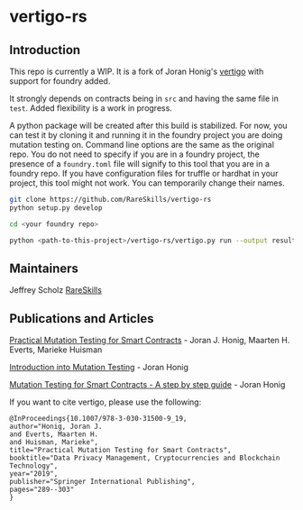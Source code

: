# vertigo-rs

## Introduction
This repo is currently a WIP. It is a fork of Joran Honig's [vertigo](https://github.com/JoranHonig/vertigo) with support for foundry added.

It strongly depends on contracts being in `src` and having the same file in `test`. Added flexibility is a work in progress.

A python package will be created after this build is stabilized. For now, you can test it by cloning it and running it in the foundry project you are doing mutation testing on. Command line options are the same as the original repo. You do not need to specify if you are in a foundry project, the presence of a `foundry.toml` file will signify to this tool that you are in a foundry repo. If you have configuration files for truffle or hardhat in your project, this tool might not work. You can temporarily change their names.

```bash
git clone https://github.com/RareSkills/vertigo-rs
python setup.py develop

cd <your foundry repo>

python <path-to-this-project>/vertigo-rs/vertigo.py run --output results.txt
```

## Maintainers
Jeffrey Scholz [RareSkills](https://www.rareskills.io)

## Publications and Articles
[Practical Mutation Testing for Smart Contracts](https://link.springer.com/chapter/10.1007/978-3-030-31500-9_19) - Joran J. Honig, Maarten H. Everts, Marieke Huisman

[Introduction into Mutation Testing](https://medium.com/swlh/introduction-into-mutation-testing-d6512dc702b0?source=friends_link&sk=2878e0c08b6301a125198a264e43edb4) - Joran Honig

[Mutation Testing for Smart Contracts - A step by step guide](https://medium.com/@joran.honig/mutation-testing-for-smart-contracts-a-step-by-step-guide-68c838ca2094) - Joran Honig

If you want to cite vertigo, please use the following:
```
@InProceedings{10.1007/978-3-030-31500-9_19,
author="Honig, Joran J.
and Everts, Maarten H.
and Huisman, Marieke",
title="Practical Mutation Testing for Smart Contracts",
booktitle="Data Privacy Management, Cryptocurrencies and Blockchain Technology",
year="2019",
publisher="Springer International Publishing",
pages="289--303"
}
```
